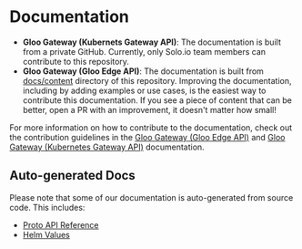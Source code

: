# Documentation

* **Gloo Gateway (Kubernets Gateway API)**: The documentation is built from a private GitHub. Currently, only Solo.io team members can contribute to this repository. 
* **Gloo Gateway (Gloo Edge API)**: The documentation is built from [docs/content](/docs/content) directory of this repository. Improving the documentation, including by adding examples or use cases, is the easiest way to contribute this documentation. If you see a piece of content that can be better, open a PR with an improvement, it doesn't matter how small!

For more information on how to contribute to the documentation, check out the contribution guidelines in the [Gloo Gateway (Gloo Edge API)](https://docs.solo.io/gloo-edge/latest/contributing) and [Gloo Gateway (Kubernetes Gateway API)](https://docs.solo.io/gateway/latest/reference/contribution/) documentation.

## Auto-generated Docs
Please note that some of our documentation is auto-generated from source code. This includes:
- [Proto API Reference](https://docs.solo.io/gloo-edge/latest/reference/api/)
- [Helm Values](https://docs.solo.io/gloo-edge/latest/reference/helm_chart_values/)
